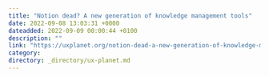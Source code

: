 ```yaml
---
title: "Notion dead? A new generation of knowledge management tools"
date: 2022-09-08 13:03:31 +0000
dateadded: 2022-09-09 00:00:44 +0100
description: ""
link: "https://uxplanet.org/notion-dead-a-new-generation-of-knowledge-management-tools-2cd6bbd0d7fe?source=rss----819cc2aaeee0---4"
category:
directory: _directory/ux-planet.md
---
```

